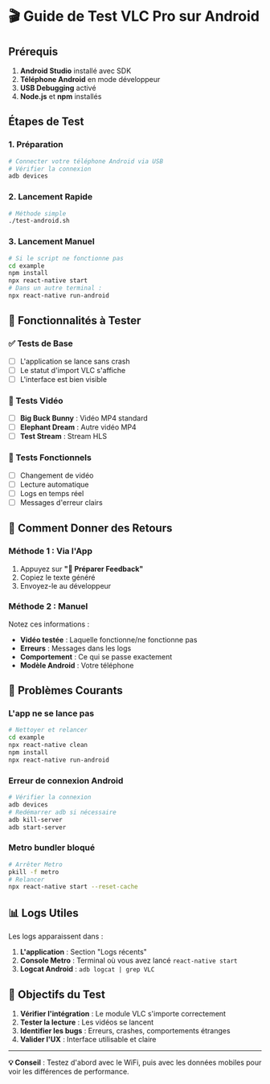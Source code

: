 # 🎬 Guide de Test VLC Pro sur Android

## Prérequis

1. **Android Studio** installé avec SDK
2. **Téléphone Android** en mode développeur
3. **USB Debugging** activé
4. **Node.js** et **npm** installés

## Étapes de Test

### 1. Préparation

```bash
# Connecter votre téléphone Android via USB
# Vérifier la connexion
adb devices
```

### 2. Lancement Rapide

```bash
# Méthode simple
./test-android.sh
```

### 3. Lancement Manuel

```bash
# Si le script ne fonctionne pas
cd example
npm install
npx react-native start
# Dans un autre terminal :
npx react-native run-android
```

## 📱 Fonctionnalités à Tester

### ✅ Tests de Base
- [ ] L'application se lance sans crash
- [ ] Le statut d'import VLC s'affiche
- [ ] L'interface est bien visible

### 🎥 Tests Vidéo
- [ ] **Big Buck Bunny** : Vidéo MP4 standard
- [ ] **Elephant Dream** : Autre vidéo MP4
- [ ] **Test Stream** : Stream HLS

### 🔧 Tests Fonctionnels
- [ ] Changement de vidéo
- [ ] Lecture automatique
- [ ] Logs en temps réel
- [ ] Messages d'erreur clairs

## 📝 Comment Donner des Retours

### Méthode 1 : Via l'App
1. Appuyez sur **"📝 Préparer Feedback"**
2. Copiez le texte généré
3. Envoyez-le au développeur

### Méthode 2 : Manuel
Notez ces informations :
- **Vidéo testée** : Laquelle fonctionne/ne fonctionne pas
- **Erreurs** : Messages dans les logs
- **Comportement** : Ce qui se passe exactement
- **Modèle Android** : Votre téléphone

## 🐛 Problèmes Courants

### L'app ne se lance pas
```bash
# Nettoyer et relancer
cd example
npx react-native clean
npm install
npx react-native run-android
```

### Erreur de connexion Android
```bash
# Vérifier la connexion
adb devices
# Redémarrer adb si nécessaire
adb kill-server
adb start-server
```

### Metro bundler bloqué
```bash
# Arrêter Metro
pkill -f metro
# Relancer
npx react-native start --reset-cache
```

## 📊 Logs Utiles

Les logs apparaissent dans :
1. **L'application** : Section "Logs récents"
2. **Console Metro** : Terminal où vous avez lancé `react-native start`
3. **Logcat Android** : `adb logcat | grep VLC`

## 🎯 Objectifs du Test

1. **Vérifier l'intégration** : Le module VLC s'importe correctement
2. **Tester la lecture** : Les vidéos se lancent
3. **Identifier les bugs** : Erreurs, crashes, comportements étranges
4. **Valider l'UX** : Interface utilisable et claire

---

**💡 Conseil** : Testez d'abord avec le WiFi, puis avec les données mobiles pour voir les différences de performance. 